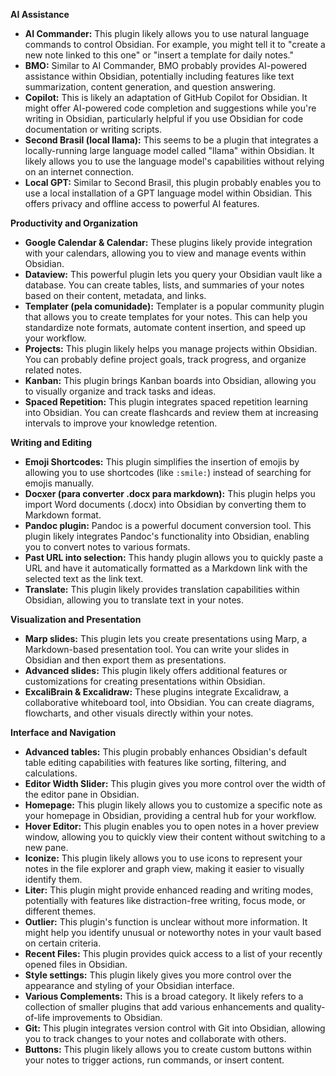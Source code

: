 **AI Assistance**

- **AI Commander:** This plugin likely allows you to use natural language commands to control Obsidian. For example, you might tell it to "create a new note linked to this one" or "insert a template for daily notes."
- **BMO:** Similar to AI Commander, BMO probably provides AI-powered assistance within Obsidian, potentially including features like text summarization, content generation, and question answering.
- **Copilot:** This is likely an adaptation of GitHub Copilot for Obsidian. It might offer AI-powered code completion and suggestions while you're writing in Obsidian, particularly helpful if you use Obsidian for code documentation or writing scripts.
- **Second Brasil (local llama):** This seems to be a plugin that integrates a locally-running large language model called "llama" within Obsidian. It likely allows you to use the language model's capabilities without relying on an internet connection.
- **Local GPT:** Similar to Second Brasil, this plugin probably enables you to use a local installation of a GPT language model within Obsidian. This offers privacy and offline access to powerful AI features.

**Productivity and Organization**

- **Google Calendar & Calendar:** These plugins likely provide integration with your calendars, allowing you to view and manage events within Obsidian.
- **Dataview:** This powerful plugin lets you query your Obsidian vault like a database. You can create tables, lists, and summaries of your notes based on their content, metadata, and links.
- **Templater (pela comunidade):** Templater is a popular community plugin that allows you to create templates for your notes. This can help you standardize note formats, automate content insertion, and speed up your workflow.
- **Projects:** This plugin likely helps you manage projects within Obsidian. You can probably define project goals, track progress, and organize related notes.
- **Kanban:** This plugin brings Kanban boards into Obsidian, allowing you to visually organize and track tasks and ideas.
- **Spaced Repetition:** This plugin integrates spaced repetition learning into Obsidian. You can create flashcards and review them at increasing intervals to improve your knowledge retention.

**Writing and Editing**

- **Emoji Shortcodes:** This plugin simplifies the insertion of emojis by allowing you to use shortcodes (like `:smile:`) instead of searching for emojis manually.
- **Docxer (para converter .docx para markdown):** This plugin helps you import Word documents (.docx) into Obsidian by converting them to Markdown format.
- **Pandoc plugin:** Pandoc is a powerful document conversion tool. This plugin likely integrates Pandoc's functionality into Obsidian, enabling you to convert notes to various formats.
- **Past URL into selection:** This handy plugin allows you to quickly paste a URL and have it automatically formatted as a Markdown link with the selected text as the link text.
- **Translate:** This plugin likely provides translation capabilities within Obsidian, allowing you to translate text in your notes.

**Visualization and Presentation**

- **Marp slides:** This plugin lets you create presentations using Marp, a Markdown-based presentation tool. You can write your slides in Obsidian and then export them as presentations.
- **Advanced slides:** This plugin likely offers additional features or customizations for creating presentations within Obsidian.
- **ExcaliBrain & Excalidraw:** These plugins integrate Excalidraw, a collaborative whiteboard tool, into Obsidian. You can create diagrams, flowcharts, and other visuals directly within your notes.

**Interface and Navigation**

- **Advanced tables:** This plugin probably enhances Obsidian's default table editing capabilities with features like sorting, filtering, and calculations.
- **Editor Width Slider:** This plugin gives you more control over the width of the editor pane in Obsidian.
- **Homepage:** This plugin likely allows you to customize a specific note as your homepage in Obsidian, providing a central hub for your workflow.
- **Hover Editor:** This plugin enables you to open notes in a hover preview window, allowing you to quickly view their content without switching to a new pane.
- **Iconize:** This plugin likely allows you to use icons to represent your notes in the file explorer and graph view, making it easier to visually identify them.
- **Liter:** This plugin might provide enhanced reading and writing modes, potentially with features like distraction-free writing, focus mode, or different themes.
- **Outlier:** This plugin's function is unclear without more information. It might help you identify unusual or noteworthy notes in your vault based on certain criteria.
- **Recent Files:** This plugin provides quick access to a list of your recently opened files in Obsidian.
- **Style settings:** This plugin likely gives you more control over the appearance and styling of your Obsidian interface.
- **Various Complements:** This is a broad category. It likely refers to a collection of smaller plugins that add various enhancements and quality-of-life improvements to Obsidian.
- **Git:** This plugin integrates version control with Git into Obsidian, allowing you to track changes to your notes and collaborate with others.
- **Buttons:** This plugin likely allows you to create custom buttons within your notes to trigger actions, run commands, or insert content.